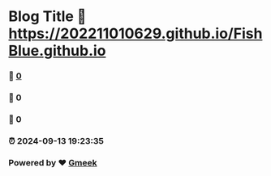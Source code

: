 # Blog Title :link: https://202211010629.github.io/FishBlue.github.io 
### :page_facing_up: [0](https://202211010629.github.io/FishBlue.github.io/tag.html) 
### :speech_balloon: 0 
### :hibiscus: 0 
### :alarm_clock: 2024-09-13 19:23:35 
### Powered by :heart: [Gmeek](https://github.com/Meekdai/Gmeek)
